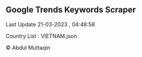

## Google Trends Keywords Scraper 
 
Last Update 21-03-2023 , 04:48:58

Country List :
VIETNAM.json



© Abdul Muttaqin 
